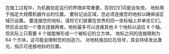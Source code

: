 <chapter name="tile.markerBlock.name"/>
<lore>
在施工过程中，为机器划定运行的界限非常重要，否则它们可能会失控。
</lore>
<no_lore>
地标用于指定大规模机器作业的位置。
</no_lore>
<chapter name="信息"/>
要标记出区域，您必须连接您的地标以确保该区域已设置。
要连接您的地标，请将它们放置在世界的同一坐标轴上并单击它们。
<recipes_usages stack="buildcraftcore:marker_volume"/>
然后会出现一个激光连接两者。地标最多可以连接其他 6 个地标以适应 6 个轴，但实际上只需要 4 个就能够形成一个被标记的立方体。
地标之间的连接限制为 64 个方块，这可能会限制您的创造力。
对地标施加红石信号，其会持续发出激光，指示可连接地标的位置。
